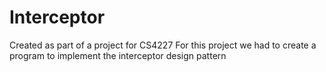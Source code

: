 # Interceptor
Created as part of a project for CS4227
For this project we had to create a program to implement the interceptor design pattern 

